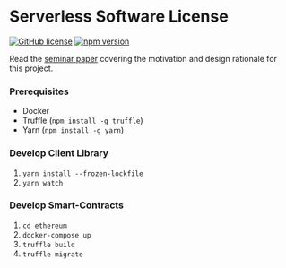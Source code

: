 # Serverless Software License

[![GitHub license](https://img.shields.io/badge/license-MIT-blue.svg)](https://github.com/niksauer/serverless-software-license/blob/master/LICENSE) [![npm version](https://img.shields.io/npm/v/serverless-software-license.svg?style=flat)](https://www.npmjs.com/package/serverless-software-license)

Read the [seminar paper](https://github.com/niksauer/serverless-software-license-paper/blob/master/paper.pdf) covering the motivation and design rationale for this project.

### Prerequisites

- Docker
- Truffle (`npm install -g truffle`)
- Yarn (`npm install -g yarn`)

### Develop Client Library

1. `yarn install --frozen-lockfile`
2. `yarn watch`

### Develop Smart-Contracts

1. `cd ethereum`
2. `docker-compose up`
3. `truffle build`
4. `truffle migrate`
